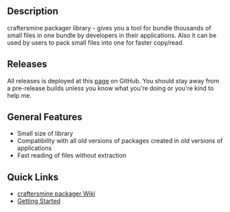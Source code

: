 ## Description
craftersmine packager library - gives you a tool for bundle thousands of small files in one bundle by developers in their applications. Also it can be used by users to pack small files into one for faster copy/read.

## Releases
All releases is deployed at this [page](https://github.com/craftersmine/packager/releases) on GitHub. You should stay away from a pre-release builds unless you know what you're doing or you're kind to help me.

## General Features 
* Small size of library
* Compatibility with all old versions of packages created in old versions of applications
* Fast reading of files without extraction

## Quick Links
* [craftersmine packager Wiki](https://github.com/craftersmine/packager/wiki)
* [Getting Started]()
